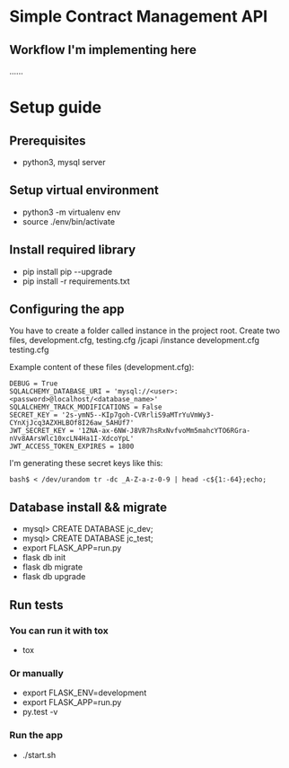# Simple Contract Management API

## Workflow I'm implementing here
......

# Setup guide

## Prerequisites
* python3, mysql server

## Setup virtual environment
* python3 -m virtualenv env
* source ./env/bin/activate

## Install required library
* pip install pip --upgrade
* pip install -r requirements.txt

## Configuring the app
You have to create a folder called instance in the project root. Create two files, development.cfg, testing.cfg
/jcapi
/instance
  development.cfg
  testing.cfg

Example content of these files (development.cfg):
```
DEBUG = True
SQLALCHEMY_DATABASE_URI = 'mysql://<user>:<password>@localhost/<database_name>'
SQLALCHEMY_TRACK_MODIFICATIONS = False
SECRET_KEY = '2s-ymN5--KIp7goh-CVRrliS9aMTrYuVmWy3-CYnXjJcq3AZXHLBOf8I26aw_5AHUf7'
JWT_SECRET_KEY = '1ZNA-ax-6NW-J8VR7hsRxNvfvoMm5mahcYTO6RGra-nVv8AArsWlc10xcLN4Ha1I-XdcoYpL'
JWT_ACCESS_TOKEN_EXPIRES = 1800
```

I'm generating these secret keys like this:

```
bash$ < /dev/urandom tr -dc _A-Z-a-z-0-9 | head -c${1:-64};echo;
```

## Database install && migrate
* mysql> CREATE DATABASE jc_dev;
* mysql> CREATE DATABASE jc_test;
* export FLASK_APP=run.py
* flask db init
* flask db migrate
* flask db upgrade

## Run tests

### You can run it with tox
* tox

### Or manually
* export FLASK_ENV=development
* export FLASK_APP=run.py
* py.test -v

### Run the app
* ./start.sh